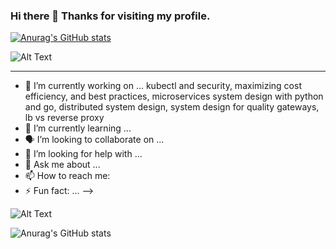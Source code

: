 ### Hi there 👋 Thanks for visiting my profile. 

[![Anurag's GitHub stats](https://github-readme-stats.vercel.app/api/top-langs?username=DanielPickens)](https://github.com/anuraghazra/github-readme-stats)
 

 
![Alt Text](https://media.giphy.com/media/4heseFMvObk9q/giphy.gif)



****


- 🔭 I’m currently working on ...  kubectl and security,  maximizing cost efficiency, and best practices, microservices system design with python and go, distributed system design, system design for quality gateways,  lb vs reverse proxy
- 🌱 I’m currently learning ... 
- 🗣 I’m looking to collaborate on ... 
- 🤔 I’m looking for help with ...
- 💬 Ask me about ... 
- 📫 How to reach me: 
- ⚡ Fun fact: ... 
-->











![Alt Text](https://media.giphy.com/media/4heseFMvObk9q/giphy.gif)



![Anurag's GitHub stats](https://github-readme-stats.vercel.app/api?username=DanielPickens&hide=contribs,prs)



